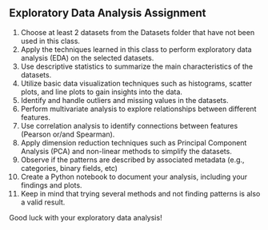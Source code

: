 ## Exploratory Data Analysis Assignment

1. Choose at least 2 datasets from the Datasets folder that have not been used in this class.
2. Apply the techniques learned in this class to perform exploratory data analysis (EDA) on the selected datasets.
3. Use descriptive statistics to summarize the main characteristics of the datasets.
4. Utilize basic data visualization techniques such as histograms, scatter plots, and line plots to gain insights into the data.
5. Identify and handle outliers and missing values in the datasets.
6. Perform multivariate analysis to explore relationships between different features.
7. Use correlation analysis to identify connections between features (Pearson or/and Spearman).
8. Apply dimension reduction techniques such as Principal Component Analysis (PCA) and non-linear methods to simplify the datasets.
9. Observe if the patterns are described by associated metadata (e.g., categories, binary fields, etc)
10. Create a Python notebook to document your analysis, including your findings and plots.
11. Keep in mind that trying several methods and not finding patterns is also a valid result.

Good luck with your exploratory data analysis!


